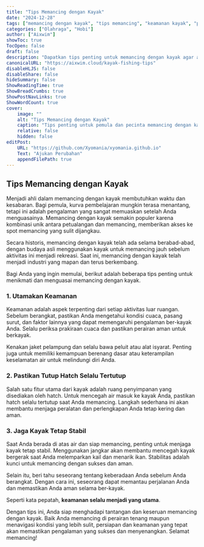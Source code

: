 ```yaml
---
title: "Tips Memancing dengan Kayak"
date: "2024-12-28"
tags: ["memancing dengan kayak", "tips memancing", "keamanan kayak", "pemula memancing kayak"]
categories: ["Olahraga", "Hobi"]
author: ["Aixwim"]
showToc: true
TocOpen: false
draft: false
description: "Dapatkan tips penting untuk memancing dengan kayak agar aman, menyenangkan, dan sukses, baik untuk pemula maupun pemancing berpengalaman."
canonicalURL: "https://aixwim.cloud/kayak-fishing-tips"
disableHLJS: false
disableShare: false
hideSummary: false
ShowReadingTime: true
ShowBreadCrumbs: true
ShowPostNavLinks: true
ShowWordCount: true
cover:
    image: ""
    alt: "Tips Memancing dengan Kayak"
    caption: "Tips penting untuk pemula dan pecinta memancing dengan kayak."
    relative: false
    hidden: false
editPost:
    URL: "https://github.com/Xyomania/xyomania.github.io"
    Text: "Ajukan Perubahan"
    appendFilePath: true
---
```


## Tips Memancing dengan Kayak

Menjadi ahli dalam memancing dengan kayak membutuhkan waktu dan kesabaran. Bagi pemula, kurva pembelajaran mungkin terasa menantang, tetapi ini adalah pengalaman yang sangat memuaskan setelah Anda menguasainya. Memancing dengan kayak semakin populer karena kombinasi unik antara petualangan dan memancing, memberikan akses ke spot memancing yang sulit dijangkau.

Secara historis, memancing dengan kayak telah ada selama berabad-abad, dengan budaya asli menggunakan kayak untuk memancing jauh sebelum aktivitas ini menjadi rekreasi. Saat ini, memancing dengan kayak telah menjadi industri yang mapan dan terus berkembang.

Bagi Anda yang ingin memulai, berikut adalah beberapa tips penting untuk menikmati dan menguasai memancing dengan kayak.

### **1. Utamakan Keamanan**

Keamanan adalah aspek terpenting dari setiap aktivitas luar ruangan. Sebelum berangkat, pastikan Anda mengetahui kondisi cuaca, pasang surut, dan faktor lainnya yang dapat memengaruhi pengalaman ber-kayak Anda. Selalu periksa prakiraan cuaca dan pastikan perairan aman untuk berkayak.

Kenakan jaket pelampung dan selalu bawa peluit atau alat isyarat. Penting juga untuk memiliki kemampuan berenang dasar atau keterampilan keselamatan air untuk melindungi diri Anda.

### **2. Pastikan Tutup Hatch Selalu Tertutup**

Salah satu fitur utama dari kayak adalah ruang penyimpanan yang disediakan oleh hatch. Untuk mencegah air masuk ke kayak Anda, pastikan hatch selalu tertutup saat Anda memancing. Langkah sederhana ini akan membantu menjaga peralatan dan perlengkapan Anda tetap kering dan aman.

### **3. Jaga Kayak Tetap Stabil**

Saat Anda berada di atas air dan siap memancing, penting untuk menjaga kayak tetap stabil. Menggunakan jangkar akan membantu mencegah kayak bergerak saat Anda melemparkan kail dan menarik ikan. Stabilitas adalah kunci untuk memancing dengan sukses dan aman.

Selain itu, beri tahu seseorang tentang keberadaan Anda sebelum Anda berangkat. Dengan cara ini, seseorang dapat memantau perjalanan Anda dan memastikan Anda aman selama ber-kayak.

Seperti kata pepatah, **keamanan selalu menjadi yang utama**.

Dengan tips ini, Anda siap menghadapi tantangan dan keseruan memancing dengan kayak. Baik Anda memancing di perairan tenang maupun menavigasi kondisi yang lebih sulit, persiapan dan keamanan yang tepat akan memastikan pengalaman yang sukses dan menyenangkan. Selamat memancing!
